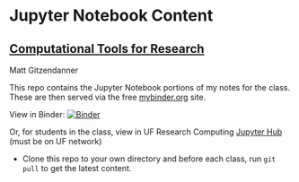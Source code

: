 # Jupyter Notebook Content
## [Computational Tools for Research](https://comptoolsres.github.io/)

Matt Gitzendanner

This repo contains the Jupyter Notebook portions of my notes for the class. These are then served via the free [mybinder.org](https://mybinder.org/) site.

View in Binder:  [![Binder](https://mybinder.org/badge_logo.svg)](https://mybinder.org/v2/gh/comptoolsres/Jupyter_content.git/master)

Or, for students in the class, view in UF Research Computing [Jupyter Hub](https://jhub.rc.ufl.edu/) (must be on UF network)
  * Clone this repo to your own directory and before each class, run `git pull` to get the latest content.
  

